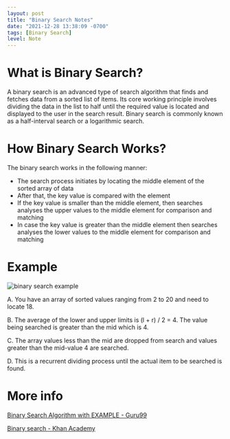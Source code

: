 ```yaml
---
layout: post
title: "Binary Search Notes"
date: "2021-12-28 13:38:09 -0700"
tags: [Binary Search]
level: Note
---
```


# What is Binary Search?

A binary search is an advanced type of search algorithm that finds and fetches data from a sorted list of items. Its core working principle involves dividing the data in the list to half until the required value is located and displayed to the user in the search result. Binary search is commonly known as a half-interval search or a logarithmic search.

# How Binary Search Works?

The binary search works in the following manner:

- The search process initiates by locating the middle element of the sorted array of data
- After that, the key value is compared with the element
- If the key value is smaller than the middle element, then searches analyses the upper values to the middle element for comparison and matching
- In case the key value is greater than the middle element then searches analyses the lower values to the middle element for comparison and matching

# Example

![binary search example](/pic/binarysearch1.png)

A. You have an array of sorted values ranging from 2 to 20 and need to locate 18.

B. The average of the lower and upper limits is (l + r) / 2 = 4. The value being searched is greater than the mid which is 4.

C. The array values less than the mid are dropped from search and values greater than the mid-value 4 are searched.

D. This is a recurrent dividing process until the actual item to be searched is found.

# More info

[<i class="far fa-hand-pointer"></i> Binary Search Algorithm with EXAMPLE - Guru99](https://www.guru99.com/binary-search.html)

[<i class="far fa-hand-pointer"></i> Binary search - Khan Academy](https://www.khanacademy.org/computing/computer-science/algorithms/binary-search/a/binary-search)
